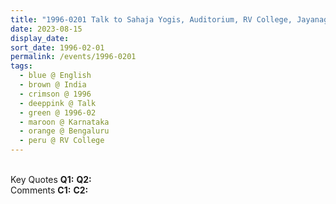 ```yaml
---
title: "1996-0201 Talk to Sahaja Yogis, Auditorium, RV College, Jayanagar, Bengaluru, Karnataka, India"
date: 2023-08-15
display_date: 
sort_date: 1996-02-01
permalink: /events/1996-0201
tags:
  - blue @ English
  - brown @ India
  - crimson @ 1996
  - deeppink @ Talk
  - green @ 1996-02
  - maroon @ Karnataka
  - orange @ Bengaluru
  - peru @ RV College
---
```


<br>

<wave-list>
  <list-title color="DarkSeaGreen" width="55">Key Quotes</list-title>
  <list-item color="BlanchedAlmond" width="280"><b>Q1:</b> <i></i></list-item>
  <list-item color="Lavender" width="280"><b>Q2:</b> <i></i></list-item>
</wave-list>

<br>

<wave-list>
  <list-title color="DarkSeaGreen" width="55">Comments</list-title>
  <list-item color="BlanchedAlmond" width="280"><b>C1:</b> <i></i></list-item>
  <list-item color="Lavender" width="280"><b>C2:</b> <i></i></list-item>
</wave-list>